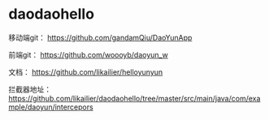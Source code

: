 # daodaohello
移动端git：
https://github.com/gandamQiu/DaoYunApp

前端git：
https://github.com/woooyb/daoyun_w

文档：
https://github.com/likailier/helloyunyun

拦截器地址：
https://github.com/likailier/daodaohello/tree/master/src/main/java/com/example/daoyun/intercepors
